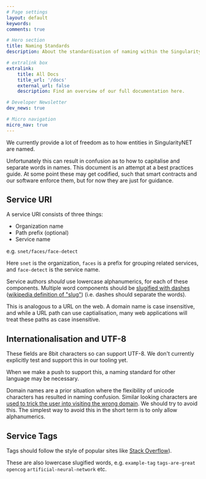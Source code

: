 ```yaml
---
# Page settings
layout: default
keywords:
comments: true

# Hero section
title: Naming Standards
description: About the standardisation of naming within the SingularityNET Network.

# extralink box
extralink:
    title: All Docs
    title_url: '/docs'
    external_url: false
    description: Find an overview of our full documentation here.

# Developer Newsletter
dev_news: true

# Micro navigation
micro_nav: true
---
```


We currently provide a lot of freedom as to how entities in SingularityNET are named.

Unfortunately this can result in confusion as to how to capitalise and separate words in names.
This document is an attempt at a best practices guide. At some point these may get codified, such
that smart contracts and our software enforce them, but for now they are just for guidance.

## Service URI

A service URI consists of three things:
- Organization name
- Path prefix (optional)
- Service name

e.g. `snet/faces/face-detect`

Here `snet` is the organization, `faces` is a prefix for grouping related services, and `face-detect` is the service name.

Service authors *should* use lowercase alphanumerics, for each of these components. Multiple word components should
be [slugified with dashes](https://docs.djangoproject.com/en/2.1/ref/utils/#django.utils.text.slugify) ([wikipedia definition of "slug"](https://en.wikipedia.org/wiki/Clean_URL#Slug)) (i.e. dashes should separate the words).

This is analogous to a URL on the web. A domain name is case insensitive, and while a URL path can use captialisation, many web applications
will treat these paths as case insensitive.

## Internationalisation and UTF-8

These fields are 8bit characters so can support UTF-8. We don't currently explicitly test and support this in our tooling yet.

When we make a push to support this, a naming standard for other language may be necessary.

Domain names are a prior situation where the flexibility of unicode characters has resulted in naming confusion. Similar looking
characters are [used to trick the user into visiting the wrong domain](https://en.wikipedia.org/wiki/IDN_homograph_attack).
We should try to avoid this. The simplest way to avoid this in the short term is to only allow alphanumerics.

## Service Tags

Tags should follow the style of popular sites like [Stack Overflow](https://stackoverflow.com/)).

These are also lowercase slugified words, e.g. `example-tag` `tags-are-great` `opencog` `artificial-neural-network` etc.
